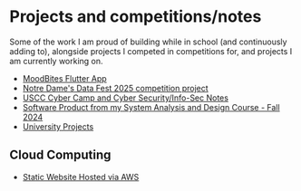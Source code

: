 # Projects and competitions/notes
Some of the work I am proud of building while in school (and continuously adding to),
alongside projects I competed in competitions for, and projects I am currently working on.
- [MoodBites Flutter App](https://github.com/AndrewWHans/MoodBites)
- [Notre Dame's Data Fest 2025 competition project](https://github.com/AndrewWHans/Data-Fest-2025)
- [USCC Cyber Camp and Cyber Security/Info-Sec Notes](https://github.com/AndrewWHans/USCC-CyberSecurity-Notes)
- [Software Product from my System Analysis and Design Course - Fall 2024](https://github.com/AndrewWHans/software-product)
- [University Projects](https://github.com/AndrewWHans/university-projects)

## Cloud Computing
- [Static Website Hosted via AWS](https://github.com/AndrewWHans/staticwebsite)
